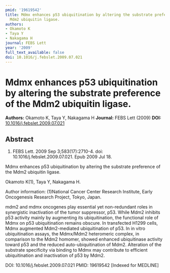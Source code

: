 ```yaml
---
pmid: '19619542'
title: Mdmx enhances p53 ubiquitination by altering the substrate preference of the
  Mdm2 ubiquitin ligase.
authors:
- Okamoto K
- Taya Y
- Nakagama H
journal: FEBS Lett
year: '2009'
full_text_available: false
doi: 10.1016/j.febslet.2009.07.021
---
```


# Mdmx enhances p53 ubiquitination by altering the substrate preference of the Mdm2 ubiquitin ligase.
**Authors:** Okamoto K, Taya Y, Nakagama H
**Journal:** FEBS Lett (2009)
**DOI:** [10.1016/j.febslet.2009.07.021](https://doi.org/10.1016/j.febslet.2009.07.021)

## Abstract

1. FEBS Lett. 2009 Sep 3;583(17):2710-4. doi: 10.1016/j.febslet.2009.07.021. Epub
 2009 Jul 18.

Mdmx enhances p53 ubiquitination by altering the substrate preference of the 
Mdm2 ubiquitin ligase.

Okamoto K(1), Taya Y, Nakagama H.

Author information:
(1)National Cancer Center Research Institute, Early Oncogenesis Research 
Project, Tokyo, Japan.

mdm2 and mdmx oncogenes play essential yet non-redundant roles in synergistic 
inactivation of the tumor suppressor, p53. While Mdm2 inhibits p53 activity 
mainly by augmenting its ubiquitination, the functional role of Mdmx on p53 
ubiquitination remains obscure. In transfected H1299 cells, Mdmx augmented 
Mdm2-mediated ubiquitination of p53. In in vitro ubiquitination assays, the 
Mdmx/Mdm2 heteromeric complex, in comparison to the Mdm2 homomer, showed 
enhanced ubiquitinase activity toward p53 and the reduced auto-ubiquitination of 
Mdm2. Alteration of the substrate specificity via binding to Mdmx may contribute 
to efficient ubiquitination and inactivation of p53 by Mdm2.

DOI: 10.1016/j.febslet.2009.07.021
PMID: 19619542 [Indexed for MEDLINE]
